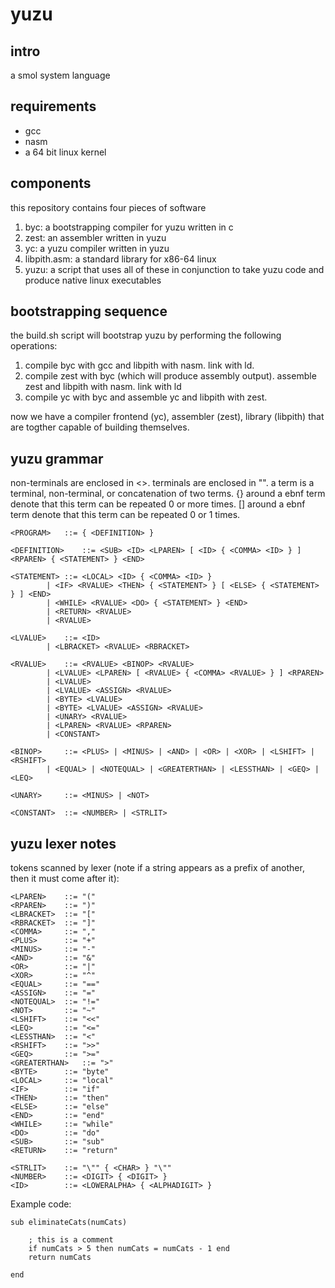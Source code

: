 # yuzu

## intro

a smol system language

## requirements

* gcc
* nasm
* a 64 bit linux kernel

## components

this repository contains four pieces of software

1. byc: a bootstrapping compiler for yuzu written in c
2. zest: an assembler written in yuzu
3. yc: a yuzu compiler written in yuzu
4. libpith.asm: a standard library for x86-64 linux
5. yuzu: a script that uses all of these in conjunction to take yuzu code and produce native linux executables

## bootstrapping sequence

the build.sh script will bootstrap yuzu by performing the following operations:

1. compile byc with gcc and libpith with nasm. link with ld.
2. compile zest with byc (which will produce assembly output). assemble zest and libpith with nasm. link with ld
3. compile yc with byc and assemble yc and libpith with zest.

now we have a compiler frontend (yc), assembler (zest), library (libpith) that are togther capable of building themselves.

## yuzu grammar

non-terminals are enclosed in <>. terminals are enclosed in "". a term is a terminal, non-terminal, or concatenation of two terms. {} around a ebnf term denote that this term can be repeated 0 or more times. [] around a ebnf term denote that this term can be repeated 0 or 1 times.

	<PROGRAM>	::= { <DEFINITION> }
	
	<DEFINITION>	::= <SUB> <ID> <LPAREN> [ <ID> { <COMMA> <ID> } ] <RPAREN> { <STATEMENT> } <END>
	
	<STATEMENT>	::= <LOCAL> <ID> { <COMMA> <ID> }
			| <IF> <RVALUE> <THEN> { <STATEMENT> } [ <ELSE> { <STATEMENT> } ] <END>
			| <WHILE> <RVALUE> <DO> { <STATEMENT> } <END>
			| <RETURN> <RVALUE>
			| <RVALUE>

	<LVALUE>	::= <ID>
			| <LBRACKET> <RVALUE> <RBRACKET>

	<RVALUE>	::= <RVALUE> <BINOP> <RVALUE>
			| <LVALUE> <LPAREN> [ <RVALUE> { <COMMA> <RVALUE> } ] <RPAREN>
			| <LVALUE>
			| <LVALUE> <ASSIGN> <RVALUE>
			| <BYTE> <LVALUE>
			| <BYTE> <LVALUE> <ASSIGN> <RVALUE>
			| <UNARY> <RVALUE>
			| <LPAREN> <RVALUE> <RPAREN>
			| <CONSTANT>

	<BINOP>		::= <PLUS> | <MINUS> | <AND> | <OR> | <XOR> | <LSHIFT> | <RSHIFT>
			| <EQUAL> | <NOTEQUAL> | <GREATERTHAN> | <LESSTHAN> | <GEQ> | <LEQ>

	<UNARY>		::= <MINUS> | <NOT>

	<CONSTANT>	::= <NUMBER> | <STRLIT>

## yuzu lexer notes

tokens scanned by lexer (note if a string appears as a prefix of another, then it must come after it):

	<LPAREN> 	::= "(" 
	<RPAREN> 	::= ")" 
	<LBRACKET> 	::= "[" 
	<RBRACKET> 	::= "]" 
	<COMMA> 	::= "," 
	<PLUS> 		::= "+" 
	<MINUS> 	::= "-" 
	<AND> 		::= "&" 
	<OR> 		::= "|" 
	<XOR> 		::= "^" 
	<EQUAL> 	::= "==" 
	<ASSIGN> 	::= "="
	<NOTEQUAL> 	::= "!="
	<NOT>		::= "~"
	<LSHIFT> 	::= "<<" 
	<LEQ> 		::= "<=" 
	<LESSTHAN> 	::= "<"
	<RSHIFT> 	::= ">>" 
	<GEQ> 		::= ">="
	<GREATERTHAN> 	::= ">"
	<BYTE>		::= "byte"
	<LOCAL>		::= "local"
	<IF>		::= "if"
	<THEN>		::= "then"
	<ELSE>		::= "else"
	<END>		::= "end"
	<WHILE>		::= "while"
	<DO>		::= "do"
	<SUB>		::= "sub"
	<RETURN>	::= "return"

	<STRLIT> 	::= "\"" { <CHAR> } "\""
	<NUMBER> 	::= <DIGIT> { <DIGIT> }
	<ID> 		::= <LOWERALPHA> { <ALPHADIGIT> }


Example code:

	sub eliminateCats(numCats)

		; this is a comment
		if numCats > 5 then numCats = numCats - 1 end
		return numCats

	end
